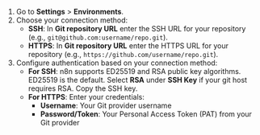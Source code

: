 1. Go to **Settings** > **Environments**.
1. Choose your connection method:
   - **SSH**: In **Git repository URL** enter the SSH URL for your repository (e.g., `git@github.com:username/repo.git`).
   - **HTTPS**: In **Git repository URL** enter the HTTPS URL for your repository (e.g., `https://github.com/username/repo.git`).
1. Configure authentication based on your connection method:
   - **For SSH**: n8n supports ED25519 and RSA public key algorithms. ED25519 is the default. Select **RSA** under **SSH Key** if your git host requires RSA. Copy the SSH key.
   - **For HTTPS**: Enter your credentials:
     - **Username**: Your Git provider username
     - **Password/Token**: Your Personal Access Token (PAT) from your Git provider

